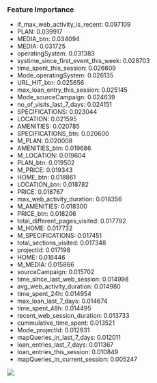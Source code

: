 ### Feature Importance
- if_max_web_activity_is_recent: 0.097109
- PLAN: 0.039917
- MEDIA_btn: 0.034094
- MEDIA: 0.031725
- operatingSystem: 0.031383
- systime_since_first_event_this_week: 0.028703
- time_spent_this_session: 0.026609
- Mode_operatingSystem: 0.026135
- URL_HIT_btn: 0.025656
- max_loan_entry_this_session: 0.025145
- Mode_sourceCampaign: 0.024639
- no_of_visits_last_7_days: 0.024151
- SPECIFICATIONS: 0.023044
- LOCATION: 0.021595
- AMENITIES: 0.020785
- SPECIFICATIONS_btn: 0.020600
- M_PLAN: 0.020008
- AMENITIES_btn: 0.019686
- M_LOCATION: 0.019604
- PLAN_btn: 0.019502
- M_PRICE: 0.019343
- HOME_btn: 0.018861
- LOCATION_btn: 0.018782
- PRICE: 0.018767
- max_web_activity_duration: 0.018356
- M_AMENITIES: 0.018300
- PRICE_btn: 0.018206
- total_different_pages_visited: 0.017792
- M_HOME: 0.017732
- M_SPECIFICATIONS: 0.017451
- total_sections_visited: 0.017348
- projectId: 0.017198
- HOME: 0.016446
- M_MEDIA: 0.015866
- sourceCampaign: 0.015702
- time_since_last_web_session: 0.014998
- avg_web_activity_duration: 0.014980
- time_spent_24h: 0.014954
- max_loan_last_7_days: 0.014674
- time_spent_48h: 0.014495
- recent_web_session_duration: 0.013733
- cummulative_time_spent: 0.013521
- Mode_projectId: 0.012931
- mapQueries_in_last_7_days: 0.012011
- loan_entries_last_7_days: 0.011367
- loan_entries_this_session: 0.010849
- mapQueries_in_current_session: 0.005247

![](https://github.com/ParitKansalXelpmoc/ASBL_visit_model/blob/main/Experiment/images/3_2/Top_15_Feature_Importances_from_Model.png)
